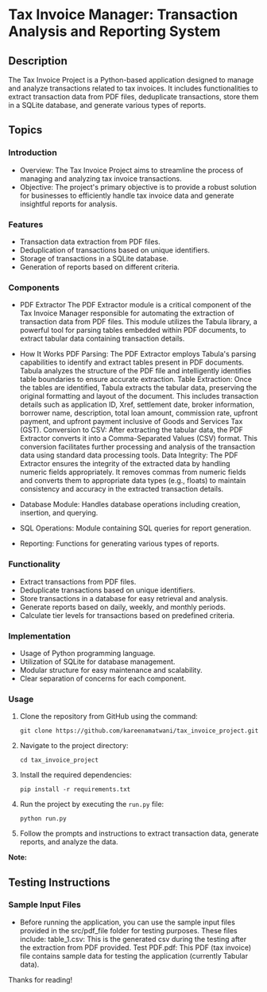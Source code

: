 
# Tax Invoice Manager: Transaction Analysis and Reporting System

## Description
The Tax Invoice Project is a Python-based application designed to manage and analyze transactions related to tax invoices. It includes functionalities to extract transaction data from PDF files, deduplicate transactions, store them in a SQLite database, and generate various types of reports.

## Topics

### Introduction
- Overview: The Tax Invoice Project aims to streamline the process of managing and analyzing tax invoice transactions.
- Objective: The project's primary objective is to provide a robust solution for businesses to efficiently handle tax invoice data and generate insightful reports for analysis.

### Features
- Transaction data extraction from PDF files.
- Deduplication of transactions based on unique identifiers.
- Storage of transactions in a SQLite database.
- Generation of reports based on different criteria.

### Components
- PDF Extractor
The PDF Extractor module is a critical component of the Tax Invoice Manager responsible for automating the extraction of transaction data from PDF files. This module utilizes the Tabula library, a powerful tool for parsing tables embedded within PDF documents, to extract tabular data containing transaction details.
-  How It Works
PDF Parsing: The PDF Extractor employs Tabula's parsing capabilities to identify and extract tables present in PDF documents. Tabula analyzes the structure of the PDF file and intelligently identifies table boundaries to ensure accurate extraction.
Table Extraction: Once the tables are identified, Tabula extracts the tabular data, preserving the original formatting and layout of the document. This includes transaction details such as application ID, Xref, settlement date, broker information, borrower name, description, total loan amount, commission rate, upfront payment, and upfront payment inclusive of Goods and Services Tax (GST).
Conversion to CSV: After extracting the tabular data, the PDF Extractor converts it into a Comma-Separated Values (CSV) format. This conversion facilitates further processing and analysis of the transaction data using standard data processing tools.
Data Integrity: The PDF Extractor ensures the integrity of the extracted data by handling numeric fields appropriately. It removes commas from numeric fields and converts them to appropriate data types (e.g., floats) to maintain consistency and accuracy in the extracted transaction details.

- Database Module: Handles database operations including creation, insertion, and querying.
- SQL Operations: Module containing SQL queries for report generation.
- Reporting: Functions for generating various types of reports.

### Functionality
- Extract transactions from PDF files.
- Deduplicate transactions based on unique identifiers.
- Store transactions in a database for easy retrieval and analysis.
- Generate reports based on daily, weekly, and monthly periods.
- Calculate tier levels for transactions based on predefined criteria.

### Implementation
- Usage of Python programming language.
- Utilization of SQLite for database management.
- Modular structure for easy maintenance and scalability.
- Clear separation of concerns for each component.

### Usage
1. Clone the repository from GitHub using the command:
   ```
   git clone https://github.com/kareenamatwani/tax_invoice_project.git
   ```
2. Navigate to the project directory:
   ```
   cd tax_invoice_project
   ```
3. Install the required dependencies:
   ```
   pip install -r requirements.txt
   ```
4. Run the project by executing the `run.py` file:
   ```
   python run.py
   ```
5. Follow the prompts and instructions to extract transaction data, generate reports, and analyze the data.

**Note:**
## Testing Instructions
### Sample Input Files
- Before running the application, you can use the sample input files provided in the src/pdf_file folder for testing purposes. These files include:
  table_1.csv: This is the generated csv during the testing after the extraction from PDF provided.
  Test PDF.pdf: This PDF (tax invoice) file contains sample data for testing the application (currently Tabular data).


Thanks for reading!

